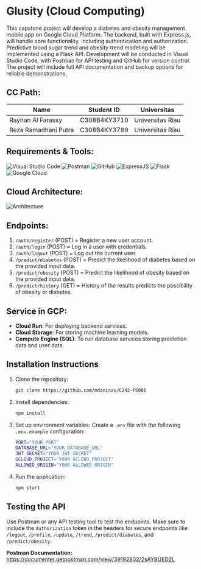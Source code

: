 # Glusity (Cloud Computing)

This capstone project will develop a diabetes and obesity management mobile app on Google Cloud Platform. The backend, built with Express.js, will handle core functionality, including authentication and authorization. Predictive blood sugar trend and obesity trend modeling will be implemented using a Flask API. Development will be conducted in Visual Studio Code, with Postman for API testing and GitHub for version control. The project will include full API documentation and backup options for reliable demonstrations.

## **CC Path:**

| Name                 | Student ID   | Universitas      |
| -------------------- | ------------ | ---------------- |
| Rayhan Al Farassy    | C308B4KY3710 | Universitas Riau |
| Reza Ramadhani Putra | C308B4KY3789 | Universitas Riau |

## **Requirements & Tools:**

![Visual Studio Code](https://img.shields.io/badge/Visual%20Studio%20Code-0078d7.svg?style=for-the-badge&logo=visual-studio-code&logoColor=white)
![Postman](https://img.shields.io/badge/Postman-FF6C37?style=for-the-badge&logo=postman&logoColor=white)
![GitHub](https://img.shields.io/badge/github-%23121011.svg?style=for-the-badge&logo=github&logoColor=white)
![ExpressJS](https://img.shields.io/badge/Express-%23F7DF1E?style=for-the-badge&logo=javascript&logoColor=white)
![Flask](https://img.shields.io/badge/flask-%23000.svg?style=for-the-badge&logo=flask&logoColor=white)
![Google Cloud](https://img.shields.io/badge/GoogleCloud-%234285F4.svg?style=for-the-badge&logo=google-cloud&logoColor=white)

## **Cloud Architecture:**

![Architecture](https://github.com/mdaninas/Capstone-Project/blob/main/images/architecture.png)

## **Endpoints:**

1.  `/auth/register` (POST) = Register a new user account.
2.  `/auth/login` (POST) = Log in a user with credentials.
3.  `/auth/logout` (POST) = Log out the current user.
4.  `/predict/diabetes` (POST) = Predict the likelihood of diabetes based on the provided input data.
5.  `/predict/obesity` (POST) = Predict the likelihood of obesity based on the provided input data.
6.  `/predict/history` (GET) = History of the results predicts the possibility of obesity or diabetes.

## **Service in GCP:**

- **Cloud Run**: For deploying backend services.
- **Cloud Storage**: For storing machine learning models.
- **Compute Engine (SQL)**: To run database services storing prediction data and user data.

## **Installation Instructions**

1. Clone the repository:

   ```bash
   git clone https://github.com/mdaninas/C242-PS006
   ```

2. Install dependencies:

   ```bash
   npm install
   ```

3. Set up environment variables:
   Create a `.env` file with the following `.env.example` configuration:

   ```bash
   PORT="YOUR PORT"
   DATABASE_URL="YOUR DATABASE_URL"
   JWT_SECRET="YOUR JWT_SECRET"
   GCLOUD_PROJECT="YOUR GCLOUD_PROJECT"
   ALLOWED_ORIGIN="YOUR ALLOWED_ORIGIN"
   ```

4. Run the application:
   ```bash
   npm start
   ```

## **Testing the API**

Use Postman or any API testing tool to test the endpoints. Make sure to include the `Authorization` token in the headers for secure endpoints like  `/logout`, `/profile`, `/update`, `/trend`, `/predict/diabetes`, and `/predict/obesity`.

**Postman Documentation:** https://documenter.getpostman.com/view/39192802/2sAYBUED2L
